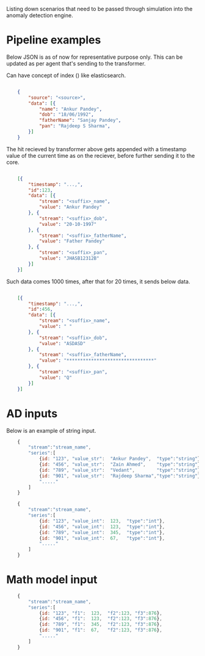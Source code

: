 Listing down scenarios that need to be passed through simulation into the anomaly detection engine.




# Pipeline examples

Below JSON is as of now for representative purpose only. This can be updated as per agent that's sending to the transformer.

Can have concept of index (<suffix>) like elasticsearch.

```json

	{
		"source": "<source>",
		"data": [{
			"name": "Ankur Pandey",
			"dob": "18/06/1992",
			"fatherName": "Sanjay Pandey",
			"pan": "Rajdeep S Sharma",
		}]
	}

```

The hit recieved by transformer above gets appended with a timestamp value of the current time as on the reciever, before further sending it to the core.

```json

	[{
		"timestamp": "...,",
		"id":123,
		"data": [{
			"stream": "<suffix>_name",
			"value": "Ankur Pandey"
		}, {
			"stream": "<suffix>_dob",
			"value": "20-10-1997"
		}, {
			"stream": "<suffix>_fatherName",
			"value": "Father Pandey"
		}, {
			"stream": "<suffix>_pan",
			"value": "JHASB12312B"
		}]
	}]
```

Such data comes 1000 times, after that for 20 times, it sends below data.


```json

	[{
		"timestamp": "...,",
		"id":456,
		"data": [{
			"stream": "<suffix>_name",
			"value": " "
		}, {
			"stream": "<suffix>_dob",
			"value": "ASDASD"
		}, {
			"stream": "<suffix>_fatherName",
			"value": "********************************"
		}, {
			"stream": "<suffix>_pan",
			"value": "Q"
		}]
	}]
```



# AD inputs

Below is an example of string input.

```js
	{
		"stream":"stream_name",
		"series":[
			{id: "123", "value_str":  "Ankur Pandey",  "type":"string"},
			{id: "456", "value_str":  "Zain Ahmed",    "type":"string"},
			{id: "789", "value_str":  "Vedant", 	   "type":"string"},
			{id: "901", "value_str":  "Rajdeep Sharma","type":"string"},
			"....."
		]
	}

```


```js
	{
		"stream":"stream_name",
		"series":[
			{id: "123", "value_int":  123,  "type":"int"},
			{id: "456", "value_int":  123,  "type":"int"},
			{id: "789", "value_int":  345, 	"type":"int"},
			{id: "901", "value_int":  67,   "type":"int"},
			"....."
		]
	}

```


# Math model input

```js
	{
		"stream":"stream_name",
		"series":[
			{id: "123", "f1":  123,  "f2":123, "f3":876},
			{id: "456", "f1":  123,  "f2":123, "f3":876},
			{id: "789", "f1":  345,  "f2":123, "f3":876},
			{id: "901", "f1":  67,   "f2":123, "f3":876},
			"....."
		]
	}

```









